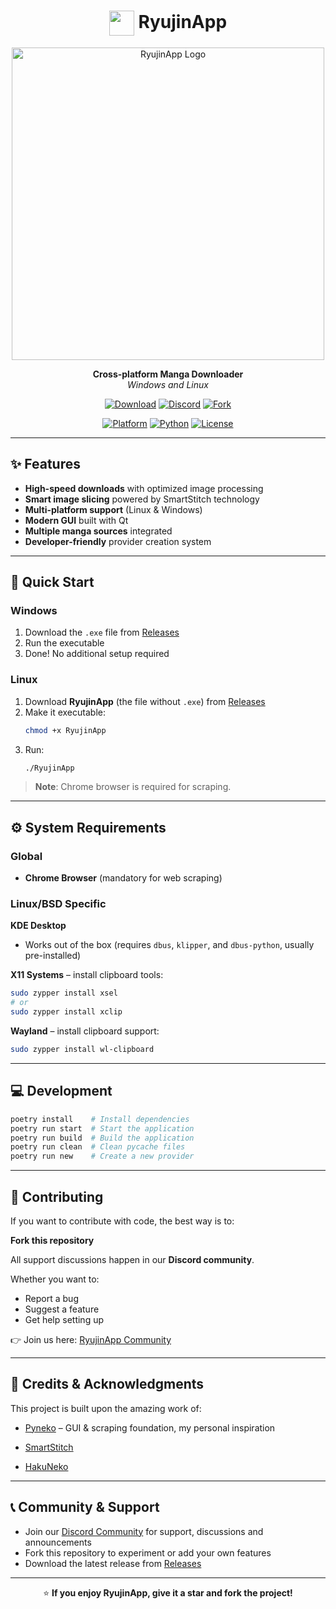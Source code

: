 <div align="center">
  
# <img src="https://i.imgur.com/PABzg9J.jpeg" width="40" height="40" style="vertical-align: middle;"> RyujinApp

<a href="https://github.com/Ryujin-K/RyujinApp">
  <img width="500" src="https://i.imgur.com/EWWKqIw.png" alt="RyujinApp Logo" />
</a>

**Cross-platform Manga Downloader**  
_Windows and Linux_

[![Download](https://img.shields.io/badge/Download-Latest_Release-blue.svg?style=for-the-badge)](https://github.com/Ryujin-K/RyujinApp/releases)
[![Discord](https://img.shields.io/badge/Discord-Join_Community-5865F2?style=for-the-badge&logo=discord&logoColor=white)](https://discord.com/invite/cTa5WbEsfS)
[![Fork](https://img.shields.io/github/forks/Ryujin-K/RyujinApp?style=for-the-badge&logo=github)](https://github.com/Ryujin-K/RyujinApp/fork)


[![Platform](https://img.shields.io/badge/Platform-Linux%20%7C%20Windows-lightgrey.svg?style=flat-square)](https://github.com/Ryujin-K/RyujinApp/releases)
[![Python](https://img.shields.io/badge/Python-3.8+-blue.svg?style=flat-square&logo=python&logoColor=white)](https://www.python.org/)
[![License](https://img.shields.io/github/license/Ryujin-K/RyujinApp?style=flat-square)](LICENSE)

</div>

---

## ✨ Features

- **High-speed downloads** with optimized image processing  
- **Smart image slicing** powered by SmartStitch technology  
- **Multi-platform support** (Linux & Windows)  
- **Modern GUI** built with Qt  
- **Multiple manga sources** integrated  
- **Developer-friendly** provider creation system  

---

## 🚀 Quick Start

### Windows
1. Download the `.exe` file from [Releases](https://github.com/Ryujin-K/RyujinApp/releases)  
2. Run the executable  
3. Done! No additional setup required  

### Linux
1. Download **RyujinApp** (the file without `.exe`) from [Releases](https://github.com/Ryujin-K/RyujinApp/releases)  
2. Make it executable:  
   ```bash
   chmod +x RyujinApp
   ```  
3. Run:  
   ```bash
   ./RyujinApp
   ```

> **Note**: Chrome browser is required for scraping.

---

## ⚙️ System Requirements

### Global
- **Chrome Browser** (mandatory for web scraping)

### Linux/BSD Specific

**KDE Desktop**  
- Works out of the box (requires `dbus`, `klipper`, and `dbus-python`, usually pre-installed)  

**X11 Systems** – install clipboard tools:
```bash
sudo zypper install xsel
# or
sudo zypper install xclip
```

**Wayland** – install clipboard support:
```bash
sudo zypper install wl-clipboard
```

---

## 💻 Development

```bash
poetry install    # Install dependencies
poetry run start  # Start the application
poetry run build  # Build the application
poetry run clean  # Clean pycache files
poetry run new    # Create a new provider
```

---

## 🤝 Contributing

If you want to contribute with code, the best way is to:  

**Fork this repository**

All support discussions happen in our **Discord community**.  

Whether you want to:  
- Report a bug  
- Suggest a feature  
- Get help setting up   

👉 Join us here: [RyujinApp Community](https://discord.com/invite/cTa5WbEsfS)

---

## 📜 Credits & Acknowledgments

This project is built upon the amazing work of:  

- [Pyneko](https://github.com/Lyem/Pyneko) – GUI & scraping foundation, my personal inspiration

- [SmartStitch](https://github.com/MechTechnology/SmartStitch)

- [HakuNeko](https://github.com/manga-download/hakuneko)

---

## 📞 Community & Support

- Join our [Discord Community](https://discord.com/invite/cTa5WbEsfS) for support, discussions and announcements  
- Fork this repository to experiment or add your own features  
- Download the latest release from [Releases](https://github.com/Ryujin-K/RyujinApp/releases)  

---

<div align="center">
  
⭐ **If you enjoy RyujinApp, give it a star and fork the project!**

</div>
